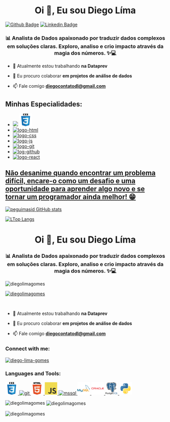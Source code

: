 
<h1 align="center">Oi 👋, Eu sou Diego Líma</h1>

[![Github Badge](https://img.shields.io/badge/-Github-000?style=flat-square&logo=Github&logoColor=white&link=https://github.com/diegolimagomes)](https://github.com/diegolimagomes)
[![Linkedin Badge](https://img.shields.io/badge/-LinkedIn-blue?style=flat-square&logo=Linkedin&logoColor=white&link=https://https://www.linkedin.com/in/diego-lima-gomes/)](https://www.linkedin.com/in/diego-lima-gomes/)

<h3 align="center">📊 Analista de Dados apaixonado por traduzir dados complexos em soluções claras. Exploro, analiso e crio impacto através da magia dos números. ✨💻</h3>


- 🔭 Atualmente estou trabalhando **na Dataprev**

- 👯 Eu procuro colaborar **em projetos de análise de dados**

- 📫 Fale comigo **diegocontatodl@gmail.com**

## Minhas Especialidades:
- <img src="https://www.w3schools.com/css/" target="_blank" rel="noreferrer"> <img src="https://raw.githubusercontent.com/devicons/devicon/master/icons/css3/css3-original-wordmark.svg" alt="css3" width="40" height="40"/> </a> <a href="https://git-scm.com/" target="_blank"/>
- <img src="https://img.shields.io/badge/HTML5-E34F26?style=for-the-badge&logo=html5&logoColor=white" alt= "logo-html"/>
- <img src="https://img.shields.io/badge/CSS3-1572B6?style=for-the-badge&logo=css3&logoColor=white" alt= "logo-css"/>
- <img src="https://img.shields.io/badge/JavaScript-F7DF1E?style=for-the-badge&logo=javascript&logoColor=black" alt= "logo-js"/>
- <img src="https://img.shields.io/badge/GIT-E44C30?style=for-the-badge&logo=git&logoColor=white" alt= "logo-git"/>
- <img src="https://img.shields.io/badge/GitHub-100000?style=for-the-badge&logo=github&logoColor=white" alt= "log-github"/>
- <img src="https://img.shields.io/badge/React-20232A?style=for-the-badge&logo=react&logoColor=61DAFB" alt= "logo-react"/>

## Não desanime quando encontrar um problema difícil, encare-o como um desafio e uma oportunidade para aprender algo novo e se tornar um programador ainda melhor! 😁

![peguimasid GitHub stats](https://github-readme-stats.vercel.app/api?username=diegolimagomes&show_icons=true&theme=radical)

[![LTop Langs](https://github-readme-stats.vercel.app/api/top-langs/?username=diegolimagomes&layout=compact&title_color=fff&text_color=f8f8f2&hide=java&bg_color=171c24)](https://github.com/diegolimagomes)




<h1 align="center">Oi 👋, Eu sou Diego Líma</h1>
<h3 align="center">📊 Analista de Dados apaixonado por traduzir dados complexos em soluções claras. Exploro, analiso e crio impacto através da magia dos números. ✨💻</h3>

<p align="left"> <img src="https://komarev.com/ghpvc/?username=diegolimagomes&label=Profile%20views&color=0e75b6&style=flat" alt="diegolimagomes" /> </p>

<p align="left"> <a href="https://github.com/ryo-ma/github-profile-trophy"><img src="https://github-profile-trophy.vercel.app/?username=diegolimagomes" alt="diegolimagomes" /></a> </p>

<p align="left"> <a href="https://twitter.com/" target="blank"><img src="https://img.shields.io/twitter/follow/?logo=twitter&style=for-the-badge" alt="" /></a> </p>

- 🔭 Atualmente estou trabalhando **na Dataprev**

- 👯 Eu procuro colaborar **em projetos de análise de dados**

- 📫 Fale comigo **diegocontatodl@gmail.com**

<h3 align="left">Connect with me:</h3>
<p align="left">
<a href="https://linkedin.com/in/diego-lima-gomes" target="blank"><img align="center" src="https://raw.githubusercontent.com/rahuldkjain/github-profile-readme-generator/master/src/images/icons/Social/linked-in-alt.svg" alt="diego-lima-gomes" height="30" width="40" /></a>
</p>

<h3 align="left">Languages and Tools:</h3>
<p align="left"> <a href="https://www.w3schools.com/css/" target="_blank" rel="noreferrer"> <img src="https://raw.githubusercontent.com/devicons/devicon/master/icons/css3/css3-original-wordmark.svg" alt="css3" width="40" height="40"/> </a> <a href="https://git-scm.com/" target="_blank" rel="noreferrer"> <img src="https://www.vectorlogo.zone/logos/git-scm/git-scm-icon.svg" alt="git" width="40" height="40"/> </a> <a href="https://www.w3.org/html/" target="_blank" rel="noreferrer"> <img src="https://raw.githubusercontent.com/devicons/devicon/master/icons/html5/html5-original-wordmark.svg" alt="html5" width="40" height="40"/> </a> <a href="https://developer.mozilla.org/en-US/docs/Web/JavaScript" target="_blank" rel="noreferrer"> <img src="https://raw.githubusercontent.com/devicons/devicon/master/icons/javascript/javascript-original.svg" alt="javascript" width="40" height="40"/> </a> <a href="https://www.microsoft.com/en-us/sql-server" target="_blank" rel="noreferrer"> <img src="https://www.svgrepo.com/show/303229/microsoft-sql-server-logo.svg" alt="mssql" width="40" height="40"/> </a> <a href="https://www.mysql.com/" target="_blank" rel="noreferrer"> <img src="https://raw.githubusercontent.com/devicons/devicon/master/icons/mysql/mysql-original-wordmark.svg" alt="mysql" width="40" height="40"/> </a> <a href="https://www.oracle.com/" target="_blank" rel="noreferrer"> <img src="https://raw.githubusercontent.com/devicons/devicon/master/icons/oracle/oracle-original.svg" alt="oracle" width="40" height="40"/> </a> <a href="https://www.postgresql.org" target="_blank" rel="noreferrer"> <img src="https://raw.githubusercontent.com/devicons/devicon/master/icons/postgresql/postgresql-original-wordmark.svg" alt="postgresql" width="40" height="40"/> </a> <a href="https://www.python.org" target="_blank" rel="noreferrer"> <img src="https://raw.githubusercontent.com/devicons/devicon/master/icons/python/python-original.svg" alt="python" width="40" height="40"/> </a> </p>

<p><img align="left" src="https://github-readme-stats.vercel.app/api/top-langs?username=diegolimagomes&show_icons=true&locale=en&layout=compact" alt="diegolimagomes" /></p>

<p>&nbsp;<img align="center" src="https://github-readme-stats.vercel.app/api?username=diegolimagomes&show_icons=true&locale=en" alt="diegolimagomes" /></p>

<p><img align="center" src="https://github-readme-streak-stats.herokuapp.com/?user=diegolimagomes&" alt="diegolimagomes" /></p>

